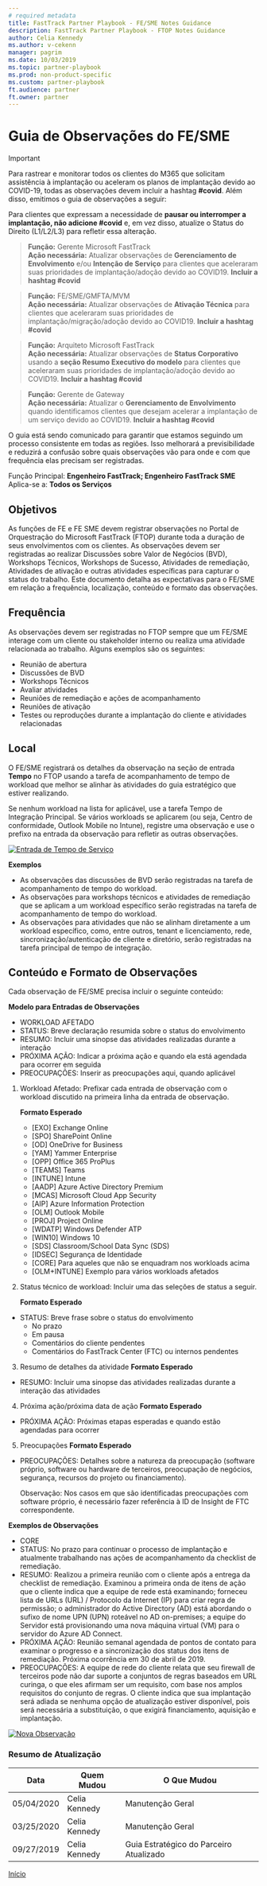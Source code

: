 ```yaml
---  
# required metadata  
title: FastTrack Partner Playbook - FE/SME Notes Guidance 
description: FastTrack Partner Playbook - FTOP Notes Guidance 
author: Celia Kennedy
ms.author: v-cekenn
manager: pagrim
ms.date: 10/03/2019  
ms.topic: partner-playbook  
ms.prod: non-product-specific
ms.custom: partner-playbook  
ft.audience: partner
ft.owner: partner
--- 
```


# Guia de Observações do FE/SME

> [!IMPORTANT]
> Para rastrear e monitorar todos os clientes do M365 que solicitam assistência à implantação ou aceleram os planos de implantação devido ao COVID-19, todas as observações devem incluir a hashtag **#covid**. Além disso, emitimos o guia de observações a seguir:  
>
> Para clientes que expressam a necessidade de **pausar ou interromper a implantação, não adicione #covid** e, em vez disso, atualize o Status do Direito (L1/L2/L3) para refletir essa alteração.  

>**Função:** Gerente Microsoft FastTrack  
>**Ação necessária:** Atualizar observações de **Gerenciamento de Envolvimento** e/ou **Intenção de Serviço** para clientes que aceleraram suas prioridades de implantação/adoção devido ao COVID19. **Incluir a hashtag #covid**  

>**Função:** FE/SME/GMFTA/MVM  
>**Ação necessária:** Atualizar observações de **Ativação Técnica** para clientes que aceleraram suas prioridades de implantação/migração/adoção devido ao COVID19. **Incluir a hashtag #covid**  

>**Função:** Arquiteto Microsoft FastTrack  
>**Ação necessária:** Atualizar observações de **Status Corporativo** usando a **seção Resumo Executivo do modelo** para clientes que aceleraram suas prioridades de implantação/adoção devido ao COVID19. **Incluir a hashtag #covid**  

>**Função:** Gerente de Gateway  
>**Ação necessária:** Atualizar o **Gerenciamento de Envolvimento** quando identificamos clientes que desejam acelerar a implantação de um serviço devido ao COVID19. **Incluir a hashtag #covid**

O guia está sendo comunicado para garantir que estamos seguindo um processo consistente em todas as regiões. Isso melhorará a previsibilidade e reduzirá a confusão sobre quais observações vão para onde e com que frequência elas precisam ser registradas.

Função Principal: **Engenheiro FastTrack; Engenheiro FastTrack SME**  
Aplica-se a: **Todos os Serviços**

## Objetivos
As funções de FE e FE SME devem registrar observações no Portal de Orquestração do Microsoft FastTrack (FTOP) durante toda a duração de seus envolvimentos com os clientes. As observações devem ser registradas ao realizar Discussões sobre Valor de Negócios (BVD), Workshops Técnicos, Workshops de Sucesso, Atividades de remediação, Atividades de ativação e outras atividades específicas para capturar o status do trabalho. Este documento detalha as expectativas para o FE/SME em relação a frequência, localização, conteúdo e formato das observações.

##  Frequência
As observações devem ser registradas no FTOP sempre que um FE/SME interage com um cliente ou stakeholder interno ou realiza uma atividade relacionada ao trabalho. Alguns exemplos são os seguintes:

- Reunião de abertura
- Discussões de BVD
- Workshops Técnicos
- Avaliar atividades
- Reuniões de remediação e ações de acompanhamento
- Reuniões de ativação
- Testes ou reproduções durante a implantação do cliente e atividades relacionadas

##  Local
O FE/SME registrará os detalhes da observação na seção de entrada **Tempo** no FTOP usando a tarefa de acompanhamento de tempo de workload que melhor se alinhar às atividades do guia estratégico que estiver
realizando.

Se nenhum workload na lista for aplicável, use a tarefa Tempo de Integração Principal. Se vários workloads se aplicarem (ou seja, Centro de conformidade, Outlook Mobile no Intune), registre uma observação e use o prefixo na entrada da observação para refletir as outras observações.

[![Entrada de Tempo de Serviço](media/resources-core-onboarding-time.png)](media/resources-core-onboarding-time.png)

**Exemplos**

- As observações das discussões de BVD serão registradas na tarefa de acompanhamento de tempo do workload. 
- As observações para workshops técnicos e atividades de remediação que se aplicam a um workload específico serão registradas na tarefa de acompanhamento de tempo do workload.
- As observações para atividades que não se alinham diretamente a um workload específico, como, entre outros, tenant e licenciamento, rede, sincronização/autenticação de cliente e diretório, serão registradas na tarefa principal de tempo de integração.

##  Conteúdo e Formato de Observações

Cada observação de FE/SME precisa incluir o seguinte conteúdo:

**Modelo para Entradas de Observações**

- WORKLOAD AFETADO
- STATUS: Breve declaração resumida sobre o status do envolvimento
- RESUMO: Incluir uma sinopse das atividades realizadas durante a interação
- PRÓXIMA AÇÃO: Indicar a próxima ação e quando ela está agendada para ocorrer em seguida
- PREOCUPAÇÕES: Inserir as preocupações aqui, quando aplicável

1. Workload Afetado: Prefixar cada entrada de observação com o workload discutido na primeira linha da entrada de observação.

   **Formato Esperado**
   -  [EXO] Exchange Online
   -  [SPO] SharePoint Online
   -  [OD] OneDrive for Business
   -  [YAM] Yammer Enterprise
   -  [OPP] Office 365 ProPlus
   -  [TEAMS] Teams    
   -  [INTUNE] Intune
   -  [AADP] Azure Active Directory Premium
   -  [MCAS] Microsoft Cloud App Security
   -  [AIP] Azure Information Protection
   -  [OLM] Outlook Mobile
   -  [PROJ] Project Online
   -  [WDATP] Windows Defender ATP
   -  [WIN10] Windows 10
   -  [SDS] Classroom/School Data Sync (SDS)
   -  [IDSEC] Segurança de Identidade
   -  [CORE] Para aqueles que não se enquadram nos workloads acima
   -  [OLM+INTUNE] Exemplo para vários workloads afetados

2. Status técnico de workload: Incluir uma das seleções de status a seguir.

   **Formato Esperado**

- STATUS: Breve frase sobre o status do envolvimento
   - No prazo
   - Em pausa
   - Comentários do cliente pendentes
   - Comentários do FastTrack Center (FTC) ou internos pendentes

3. Resumo de detalhes da atividade
   **Formato Esperado**

- RESUMO: Incluir uma sinopse das atividades realizadas durante a interação das atividades

4. Próxima ação/próxima data de ação
   **Formato Esperado**

- PRÓXIMA AÇÃO: Próximas etapas esperadas e quando estão agendadas para ocorrer

5. Preocupações
   **Formato Esperado**

- PREOCUPAÇÕES: Detalhes sobre a natureza da preocupação (software próprio, software ou hardware de terceiros, preocupação de negócios, segurança, recursos do projeto ou financiamento).   

  Observação: Nos casos em que são identificadas preocupações com software próprio, é necessário fazer referência à ID de Insight de FTC correspondente.

**Exemplos de Observações**

- CORE
- STATUS: No prazo para continuar o processo de implantação e atualmente trabalhando nas ações de acompanhamento da checklist de remediação.
- RESUMO: Realizou a primeira reunião com o cliente após a entrega da checklist de remediação. Examinou a primeira onda de itens de ação que o cliente indica que a equipe de rede está examinando; forneceu lista de URLs (URL) / Protocolo da Internet (IP) para criar regra de permissão; o administrador do Active Directory (AD) está abordando o sufixo de nome UPN (UPN) roteável no AD on-premises; a equipe do Servidor está provisionando uma nova máquina virtual (VM) para o servidor do Azure AD Connect.
- PRÓXIMA AÇÃO: Reunião semanal agendada de pontos de contato para examinar o progresso e a sincronização dos status dos itens de remediação. Próxima ocorrência em 30 de abril de 2019.
- PREOCUPAÇÕES: A equipe de rede do cliente relata que seu firewall de terceiros pode não dar suporte a conjuntos de regras baseados em URL curinga, o que eles afirmam ser um requisito, com base nos amplos requisitos do conjunto de regras. O cliente indica que sua implantação será adiada se nenhuma opção de atualização estiver disponível, pois será necessária a substituição, o que exigirá financiamento, aquisição e implantação.

[![Nova Observação](media/resources-new-note.png)](media/resources-new-note.png)

###  Resumo de Atualização

|Data|Quem Mudou|O Que Mudou|
|---------|---------------|----------------------------|
|05/04/2020| Celia Kennedy|  Manutenção Geral|
|03/25/2020| Celia Kennedy| Manutenção Geral|
|09/27/2019| Celia Kennedy| Guia Estratégico do Parceiro Atualizado|

[Início](http://partner-docs.microsoft.com)
